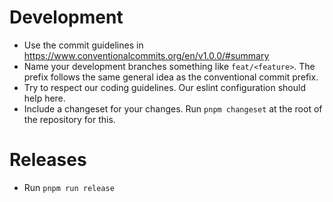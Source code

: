 # Development

  * Use the commit guidelines in https://www.conventionalcommits.org/en/v1.0.0/#summary
  * Name your development branches something like `feat/<feature>`. The prefix follows the same general idea as the conventional commit prefix.
  * Try to respect our coding guidelines. Our eslint configuration should help here.
  * Include a changeset for your changes. Run `pnpm changeset` at the root of the repository for this.

# Releases

  * Run `pnpm run release`
